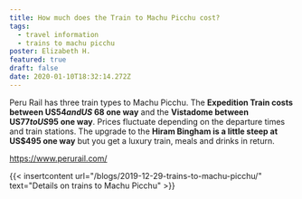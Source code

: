 ```yaml
---
title: How much does the Train to Machu Picchu cost?
tags:
  - travel information
  - trains to machu picchu
poster: Elizabeth H.
featured: true
draft: false
date: 2020-01-10T18:32:14.272Z
---
```

Peru Rail has three train types to Machu Picchu. The **Expedition Train costs between US$54 and US$ 68 one way** and the **Vistadome between US$77 to US$95 one way**. Prices fluctuate depending on the departure times and train stations. The upgrade to the **Hiram Bingham is a little steep at US$495 one way** but you get a luxury train, meals and drinks in return.  

https://www.perurail.com/

{{< insertcontent url="/blogs/2019-12-29-trains-to-machu-picchu/" text="Details on trains to Machu Picchu" >}}
